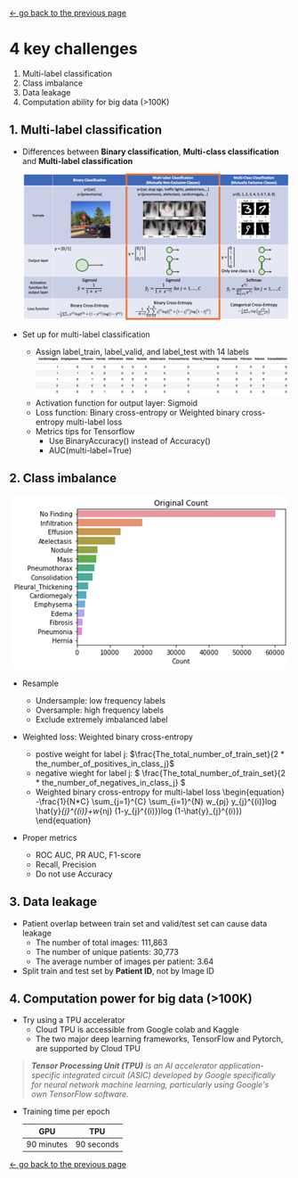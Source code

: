 [<- go back to the previous page](../chestxray/README.md)

# 4 key challenges
1. Multi-label classification
2. Class imbalance
3. Data leakage
4. Computation ability for big data (>100K)

## 1. Multi-label classification
- Differences between **Binary classification**, **Multi-class classification** and **Multi-label classification**

  ![multi-label classification](images/multilabel.png)

- Set up for multi-label classification
  * Assign label_train, label_valid, and label_test with 14 labels
    ![label](images/label.png)
  * Activation function for output layer: Sigmoid
  * Loss function: Binary cross-entropy or Weighted binary cross-entropy multi-label loss
  * Metrics tips for Tensorflow
    * Use BinaryAccuracy() instead of Accuracy()
    * AUC(multi-label=True)  

## 2. Class imbalance

![count](images/count.png)
- Resample
    * Undersample: low frequency labels 
    * Oversample: high frequency labels
    * Exclude extremely imbalanced label

- Weighted loss: Weighted binary cross-entropy
    * postive weight for label j: $\frac{The_total_number_of_train_set}{2 * the_number_of_positives_in_class_j}$ 
    * negative wieght for label j: $ \frac{The_total_number_of_train_set}{2 * the_number_of_negatives_in_class_j} $
    * Weighted binary cross-entropy for multi-label loss
      \begin{equation}
      -\frac{1}{N*C} \sum_{j=1}^{C}  \sum_{i=1}^{N}  w_{pj} y_{j}^{(i)}log \hat{y}_{j}^{(i)}+w_{nj} (1-y_{j}^{(i)})log (1-\hat{y}_{j}^{(i)})     
      \end{equation}

- Proper metrics 
    * ROC AUC, PR AUC, F1-score 
    * Recall, Precision
    * Do not use Accuracy

## 3. Data leakage
- Patient overlap between train set and valid/test set can cause data leakage
    * The number of total images: 111,863
    * The number of unique patients: 30,773
    * The average number of images per patient: 3.64
- Split train and test set by **Patient ID**, not by Image ID

## 4. Computation power for big data (>100K)
- Try using a TPU accelerator
    * Cloud TPU is accessible from Google colab and Kaggle 
    * The two major deep learning frameworks, TensorFlow and Pytorch, are supported by Cloud TPU 
 > ***Tensor Processing Unit (TPU)** is an AI accelerator application-specific integrated circuit (ASIC) developed by Google specifically for neural network machine learning, particularly using Google's own TensorFlow software.*
- Training time per epoch

  GPU | TPU
  :-----: | :-----:
  90 minutes | 90 seconds

[<- go back to the previous page](../chestxray/README.md)
